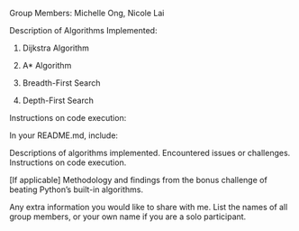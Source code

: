 Group Members: Michelle Ong, Nicole Lai

Description of Algorithms Implemented:

1. Dijkstra Algorithm


2. A* Algorithm


3. Breadth-First Search


4. Depth-First Search


Instructions on code execution:




In your README.md, include:

Descriptions of algorithms implemented.
Encountered issues or challenges.
Instructions on code execution.

[If applicable] Methodology and findings from the bonus challenge of beating Python’s built-in algorithms.

Any extra information you would like to share with me.
List the names of all group members, or your own name if you are a solo participant.